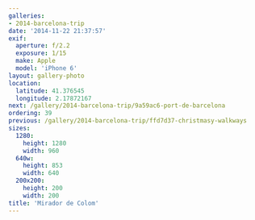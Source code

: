 ```yaml
---
galleries:
- 2014-barcelona-trip
date: '2014-11-22 21:37:57'
exif:
  aperture: f/2.2
  exposure: 1/15
  make: Apple
  model: 'iPhone 6'
layout: gallery-photo
location:
  latitude: 41.376545
  longitude: 2.17872167
next: /gallery/2014-barcelona-trip/9a59ac6-port-de-barcelona
ordering: 39
previous: /gallery/2014-barcelona-trip/ffd7d37-christmasy-walkways
sizes:
  1280:
    height: 1280
    width: 960
  640w:
    height: 853
    width: 640
  200x200:
    height: 200
    width: 200
title: 'Mirador de Colom'
---
```

